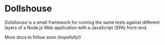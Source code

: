 # Dollshouse

Dollshouse is a small framework for running the same tests against different layers of a
Node.js Web application with a JavaScript (SPA) front-end.

More docs to follow soon (hopefully!)
